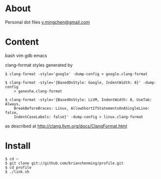 # About
Personal dot files
v.mingchen@gmail.com

# Content
bash vim gdb emacs

clang-format styles generated by

    $ clang-format -style='google' -dump-config > google.clang-format

    $ clang-format -style='{BasedOnStyle: Google, IndentWidth: 8}' -dump-config
        > ganesha.clang-format

    $ clang-format -style='{BasedOnStyle: LLVM, IndentWidth: 8, UseTab: Always,
        BreakBeforeBraces: Linux, AllowShortIfStatementsOnASingleLine: false,
        IndentCaseLabels: false}' -dump-config > linux.clang-format

as described at http://clang.llvm.org/docs/ClangFormat.html

# Install

    $ cd ~
    $ git clone git://github.com/brianchenming/profile.git
    $ cd profile
    $ ./link.sh
